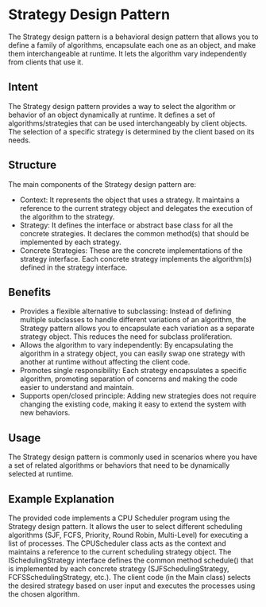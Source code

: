# Strategy Design Pattern

   The Strategy design pattern is a behavioral design pattern that allows you to define a family of algorithms, encapsulate each one as an object, and make them interchangeable at runtime. 
   It lets the algorithm vary independently from clients that use it.

## Intent

The Strategy design pattern provides a way to select the algorithm or behavior of an object dynamically at runtime. It defines a set of algorithms/strategies that can be used interchangeably by client objects. The selection of a specific strategy is determined by the client based on its needs.

## Structure

The main components of the Strategy design pattern are:

   * Context: It represents the object that uses a strategy. It maintains a reference to the current strategy object and delegates the execution of the algorithm to the strategy.
   * Strategy: It defines the interface or abstract base class for all the concrete strategies. It declares the common method(s) that should be implemented by each strategy.
   * Concrete Strategies: These are the concrete implementations of the strategy interface. Each concrete strategy implements the algorithm(s) defined in the strategy interface.

## Benefits

   * Provides a flexible alternative to subclassing: Instead of defining multiple subclasses to handle different variations of an algorithm, the Strategy pattern allows you to encapsulate each variation as  a separate strategy object. This reduces the need for subclass proliferation.
   * Allows the algorithm to vary independently: By encapsulating the algorithm in a strategy object, you can easily swap one strategy with another at runtime without affecting the client code.
   * Promotes single responsibility: Each strategy encapsulates a specific algorithm, promoting separation of concerns and making the code easier to understand and maintain.
   * Supports open/closed principle: Adding new strategies does not require changing the existing code, making it easy to extend the system with new behaviors.

## Usage

The Strategy design pattern is commonly used in scenarios where you have a set of related algorithms or behaviors that need to be dynamically selected at runtime.

## Example Explanation

The provided code implements a CPU Scheduler program using the Strategy design pattern. It allows the user to select different scheduling algorithms (SJF, FCFS, Priority, Round Robin, Multi-Level) for executing a list of processes. The CPUScheduler class acts as the context and maintains a reference to the current scheduling strategy object. The ISchedulingStrategy interface defines the common method schedule() that is implemented by each concrete strategy (SJFSchedulingStrategy, FCFSSchedulingStrategy, etc.). The client code (in the Main class) selects the desired strategy based on user input and executes the processes using the chosen algorithm.
